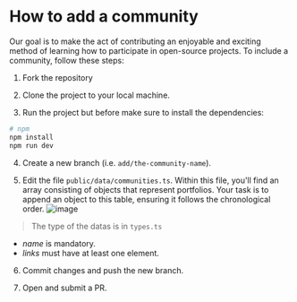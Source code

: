 # How to add a community
Our goal is to make the act of contributing an enjoyable and exciting method of learning how to participate in open-source projects. To include a community, follow these steps: 
1. Fork the repository

2. Clone the project to your local machine.

3. Run the project but before make sure to install the dependencies:
```bash
# npm
npm install
npm run dev
```

4. Create a new branch (i.e. `add/the-community-name`).

5. Edit the file `public/data/communities.ts`.
Within this file, you'll find an array consisting of objects that represent portfolios. Your task is to append an object to this table, ensuring it follows the chronological order.
![image](https://github.com/shakiroye/tgTech-communities/assets/92779053/468f22b7-e45c-4518-a3cf-44446e4a358a)
> The type of the datas is in `types.ts`
* _name_ is mandatory.
* _links_ must have at least one element.

6. Commit changes and push the new branch.

7. Open and submit a PR.
